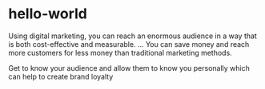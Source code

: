 # hello-world
Using digital marketing, you can reach an enormous audience in a way that is both cost-effective and measurable. ...
You can save money and reach more customers for less money than traditional marketing methods. 


Get to know your audience and allow them to know you personally which can help to create brand loyalty
